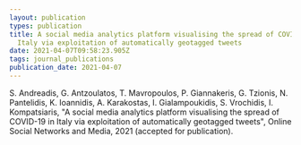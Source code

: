 ```yaml
---
layout: publication
types: publication
title: A social media analytics platform visualising the spread of COVID-19 in
  Italy via exploitation of automatically geotagged tweets
date: 2021-04-07T09:58:23.905Z
tags: journal_publications
publication_date: 2021-04-07
---
```

S. Andreadis, G. Antzoulatos, T. Mavropoulos, P. Giannakeris, G. Tzionis, N. Pantelidis, K. Ioannidis, A. Karakostas, I. Gialampoukidis, S. Vrochidis, I. Kompatsiaris, "A social media analytics platform visualising the spread of COVID-19 in Italy via exploitation of automatically geotagged tweets", Online Social Networks and Media, 2021 (accepted for publication).